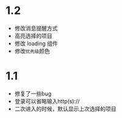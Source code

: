 # 1.2
- 修改消息提醒方式
- 高亮选择的项目
- 修改 loading 组件
- 修改`优先级`颜色


# 1.1
- 修复了一些bug
- 登录可以省略输入http(s)://
- 二次进入的时候，默认显示上次选择的项目